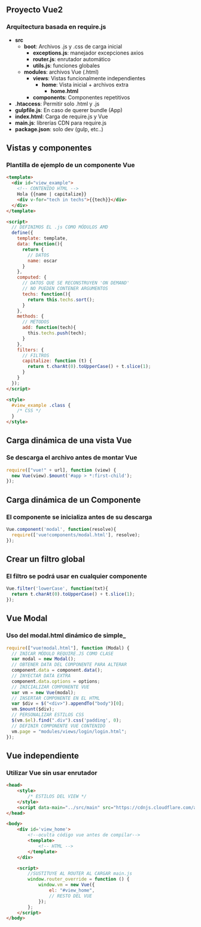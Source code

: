 ## Proyecto Vue2
### Arquitectura basada en require.js

- **src**
  - **boot**: Archivos .js y .css de carga inicial
    - **exceptions.js**: manejador excepciones axios
    - **router.js**: enrutador automático
    - **utils.js**: funciones globales
  - **modules**: archivos Vue (.html)
    - **views**: Vistas funcionalmente independientes
      - **home**: Vista inicial + archivos extra
        - **home.html**
    - **components**: Componentes repetitivos
- **.htaccess**: Permitir solo .html y .js
- **gulpfile.js**: En caso de querer bundle (App)
- **index.html**: Carga de require.js y Vue
- **main.js**: librerías CDN para require.js
- **package.json**: solo dev (gulp, etc..)

## Vistas y componentes
### Plantilla de ejemplo de un componente Vue

``` html
<template>
  <div id="view_example">
    <!-- CONTENIDO HTML -->
    Hola {{name | capitalize}}
    <div v-for="tech in techs">{{tech}}</div>
  </div>
</template>

<script>
  // DEFINIMOS EL .js COMO MÓDULOS AMD
  define({
    template: template,
    data: function(){
      return {
        // DATOS
        name: oscar
      }
    },
    computed: {
      // DATOS QUE SE RECONSTRUYEN 'ON DEMAND'
      // NO PUEDEN CONTENER ARGUMENTOS
      techs: function(){
        return this.techs.sort();
      }
    },
    methods: {
      // MÉTODOS
      add: function(tech){
        this.techs.push(tech);
      }
    },
    filters: {
      // FILTROS
      capitalize: function (t) {
        return t.charAt(0).toUpperCase() + t.slice(1);
      }
    }
  });
</script>

<style>
  #view_example .class {
    /* CSS */
  }
</style>
```

## Carga dinámica de una vista Vue
###  Se descarga el archivo antes de montar Vue

``` js
require(["vue!" + url], function (view) {
  new Vue(view).$mount('#app > *:first-child');
});
```

## Carga dinámica de un Componente
### El componente se inicializa antes de su descarga

``` js
Vue.component('modal', function(resolve){
  require(['vue!components/modal.html'], resolve);
});
```

## Crear un filtro global
### El filtro se podrá usar en cualquier componente

``` js
Vue.filter('lowerCase', function(txt){
  return t.charAt(0).toUpperCase() + t.slice(1);
});
```

## Vue Modal
### Uso del modal.html dinámico de simple_

``` js
require(["vue!modal.html"], function (Modal) {
  // INICAR MÓDULO REQUIRE.JS COMO CLASE
  var modal = new Modal();
  // OBTENER DATA DEL COMPONENTE PARA ALTERAR
  component.data = component.data();
  // INYECTAR DATA EXTRA
  component.data.options = options;
  // INICIALIZAR COMPONENTE VUE
  var vm = new Vue(modal);
  // INSERTAR COMPONENTE EN EL HTML
  var $div = $("<div>").appendTo("body")[0];
  vm.$mount($div);
  // PERSONALIZAR ESTILOS CSS
  $(vm.$el).find(".div").css('padding', 0);
  // DEFINIR COMPONENTE VUE CONTENIDO
  vm.page = "modules/views/login/login.html";
});
```

## Vue independiente
### Utilizar Vue sin usar enrutador

```html
<head>
    <style>
        /* ESTILOS DEL VIEW */
    </style>
    <script data-main="../src/main" src="https://cdnjs.cloudflare.com/ajax/libs/require.js/2.3.5/require.js"></script>
</head>

<body>
    <div id='view_home'>
        <!--oculta código vue antes de compilar-->
        <template>
            <!-- HTML -->
        </template>
    </div>

    <script>
        //SUSTITUYE AL ROUTER AL CARGAR main.js
        window.router_override = function () {            
            window.vm = new Vue({
                el: "#view_home",
                // RESTO DEL VUE
            });
        };
    </script>
</body>
```
